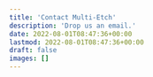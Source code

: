 ```yaml
---
title: 'Contact Multi-Etch'
description: 'Drop us an email.'
date: 2022-08-01T08:47:36+00:00
lastmod: 2022-08-01T08:47:36+00:00
draft: false
images: []
---
```

